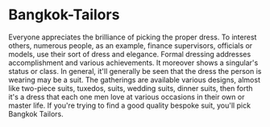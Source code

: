 # Bangkok-Tailors
Everyone appreciates the brilliance of picking the proper dress. To interest others, numerous people, as an example, finance supervisors, officials or models, use their sort of dress and elegance. Formal dressing addresses accomplishment and various achievements. It moreover shows a singular's status or class. In general, it'll generally be seen that the dress the person is wearing may be a suit. The gatherings are available various designs, almost like two-piece suits, tuxedos, suits, wedding suits, dinner suits, then forth it's a dress that each one men love at various occasions in their own or master life. If you're trying to find a good quality bespoke suit, you'll pick Bangkok Tailors.
